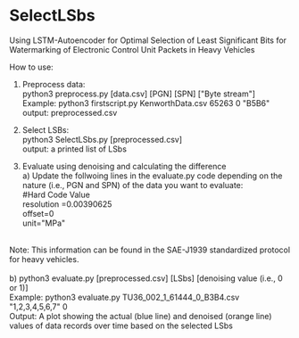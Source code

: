 # SelectLSbs
Using LSTM-Autoencoder for Optimal Selection of Least Significant Bits for Watermarking of Electronic Control Unit Packets in Heavy Vehicles
</br>

How to use:</br>
1. Preprocess data: </br>
python3 preprocess.py [data.csv] [PGN] [SPN] ["Byte stream"]</br>
Example: python3 firstscript.py KenworthData.csv 65263 0 "B5B6" </br>
output: preprocessed.csv </br>

2. Select LSBs:</br>
python3 SelectLSbs.py [preprocessed.csv] </br>
output: a printed list of LSbs

3. Evaluate using denoising and calculating the difference </br>
  a) Update the follwoing lines in the evaluate.py code depending on the nature (i.e., PGN and SPN) of the data you want to evaluate: </br>
  #Hard Code Value</br>
  resolution =0.00390625</br>
  offset=0</br>
  unit="MPa"</br> 
  </br>
  Note: This information can be found in the SAE-J1939 standardized protocol for heavy vehicles.</br> 
  </br>
  b) python3 evaluate.py [preprocessed.csv] [LSbs] [denoising value (i.e., 0 or 1)] </br>
  Example: python3 evaluate.py TU36_002_1_61444_0_B3B4.csv "1,2,3,4,5,6,7" 0 </br>
  Output: A plot showing the actual (blue line) and denoised (orange line) values of data records over time based on the selected LSbs  


